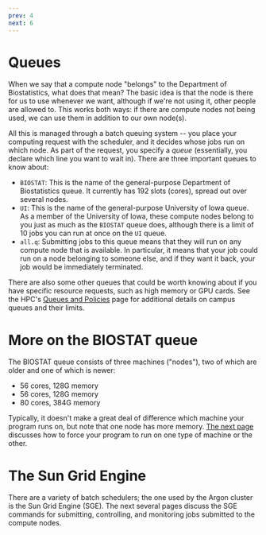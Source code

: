 ```yaml
---
prev: 4
next: 6
---
```


# Queues

When we say that a compute node "belongs" to the Department of Biostatistics, what does that mean?  The basic idea is that the node is there for us to use whenever we want, although if we're not using it, other people are allowed to.  This works both ways: if there are compute nodes not being used, we can use them in addition to our own node(s).

All this is managed through a batch queuing system -- you place your computing request with the scheduler, and it decides whose jobs run on which node.  As part of the request, you specify a *queue* (essentially, you declare which line you want to wait in).  There are three important queues to know about:

* `BIOSTAT`: This is the name of the general-purpose Department of Biostatistics queue.  It currently has 192 slots (cores), spread out over several nodes.
* `UI`: This is the name of the general-purpose University of Iowa queue.  As a member of the University of Iowa, these compute nodes belong to you just as much as the `BIOSTAT` queue does, although there is a limit of 10 jobs you can run at once on the `UI` queue.
* `all.q`: Submitting jobs to this queue means that they will run on any compute node that is available.  In particular, it means that your job could run on a node belonging to someone else, and if they want it back, your job would be immediately terminated.

There are also some other queues that could be worth knowing about if you have specific resource requests, such as high memory or GPU cards.  See the HPC's [Queues and Policies](https://wiki.uiowa.edu/display/hpcdocs/Queues+and+Policies) page for additional details on campus queues and their limits.

# More on the BIOSTAT queue

The BIOSTAT queue consists of three machines ("nodes"), two of which are older and one of which is newer:

* 56 cores, 128G memory
* 56 cores, 128G memory
* 80 cores, 384G memory

Typically, it doesn't make a great deal of difference which machine your program runs on, but note that one node has more memory. [The next page](6.html) discusses how to force your program to run on one type of machine or the other.

# The Sun Grid Engine

There are a variety of batch schedulers; the one used by the Argon cluster is the Sun Grid Engine (SGE).  The next several pages discuss the SGE commands for submitting, controlling, and monitoring jobs submitted to the compute nodes.


